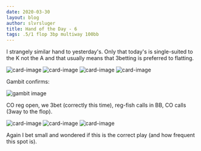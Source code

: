 ```yaml
---
date: 2020-03-30
layout: blog
author: slvrsluger
title: Hand of the Day - 6
tags: .5/1 flop 3bp multiway 100bb
---
```


I strangely similar hand to yesterday's. Only that today's is single-suited to the K not the A and that usually means that 3betting is preferred to flatting.

![card-image](/assets/cards/AS.svg#inline)
![card-image](/assets/cards/KD.svg#inline)
![card-image](/assets/cards/QD.svg#inline)
![card-image](/assets/cards/TC.svg#inline)

Gambit confirms:

![gambit image](/assets/img/AK_COvBN_1.png)

CO reg open, we 3bet (correctly this time), reg-fish calls in BB, CO calls (3way to the flop).

![card-image](/assets/cards/AH.svg#inline)
![card-image](/assets/cards/JC.svg#inline)
![card-image](/assets/cards/2D.svg#inline)

Again I bet small and wondered if this is the correct play (and how frequent this spot is).
